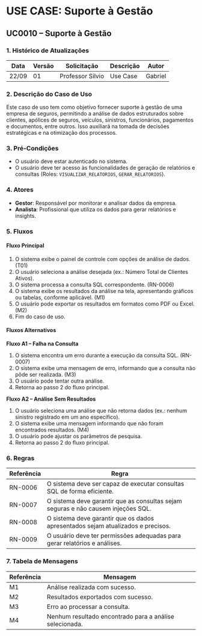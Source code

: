 # USE CASE: Suporte à Gestão

## UC0010 – Suporte à Gestão

### 1. Histórico de Atualizações
| Data     | Versão | Solicitação      | Descrição   | Autor   |
|----------|--------|------------------|-------------|---------|
| 22/09    | 01     | Professor Silvio  | Use Case    | Gabriel |

### 2. Descrição do Caso de Uso
Este caso de uso tem como objetivo fornecer suporte à gestão de uma empresa de seguros, permitindo a análise de dados estruturados sobre clientes, apólices de seguros, veículos, sinistros, funcionários, pagamentos e documentos, entre outros. Isso auxiliará na tomada de decisões estratégicas e na otimização dos processos.

### 3. Pré-Condições
- O usuário deve estar autenticado no sistema.
- O usuário deve ter acesso às funcionalidades de geração de relatórios e consultas (Roles: `VISUALIZAR_RELATORIOS`, `GERAR_RELATORIOS`).

### 4. Atores
- **Gestor**: Responsável por monitorar e analisar dados da empresa.
- **Analista**: Profissional que utiliza os dados para gerar relatórios e insights.

### 5. Fluxos

#### Fluxo Principal
1. O sistema exibe o painel de controle com opções de análise de dados. (T01)
2. O usuário seleciona a análise desejada (ex.: Número Total de Clientes Ativos).
3. O sistema processa a consulta SQL correspondente. (RN-0006)
4. O sistema exibe os resultados da análise na tela, apresentando gráficos ou tabelas, conforme aplicável. (M1)
5. O usuário pode exportar os resultados em formatos como PDF ou Excel. (M2)
6. Fim do caso de uso.

#### Fluxos Alternativos

**Fluxo A1 – Falha na Consulta**
1. O sistema encontra um erro durante a execução da consulta SQL. (RN-0007)
2. O sistema exibe uma mensagem de erro, informando que a consulta não pôde ser realizada. (M3)
3. O usuário pode tentar outra análise.
4. Retorna ao passo 2 do fluxo principal.

**Fluxo A2 – Análise Sem Resultados**
1. O usuário seleciona uma análise que não retorna dados (ex.: nenhum sinistro registrado em um ano específico).
2. O sistema exibe uma mensagem informando que não foram encontrados resultados. (M4)
3. O usuário pode ajustar os parâmetros de pesquisa.
4. Retorna ao passo 2 do fluxo principal.

### 6. Regras
| Referência | Regra                                                                          |
|------------|-------------------------------------------------------------------------------|
| RN-0006    | O sistema deve ser capaz de executar consultas SQL de forma eficiente.         |
| RN-0007    | O sistema deve garantir que as consultas sejam seguras e não causem injeções SQL. |
| RN-0008    | O sistema deve garantir que os dados apresentados sejam atualizados e precisos. |
| RN-0009    | O usuário deve ter permissões adequadas para gerar relatórios e análises.      |

### 7. Tabela de Mensagens
| Referência | Mensagem                                             |
|------------|------------------------------------------------------|
| M1         | Análise realizada com sucesso.                       |
| M2         | Resultados exportados com sucesso.                   |
| M3         | Erro ao processar a consulta.                        |
| M4         | Nenhum resultado encontrado para a análise selecionada. |

